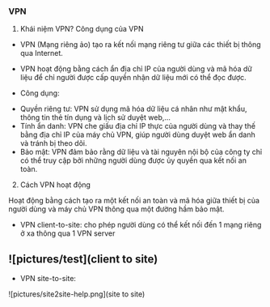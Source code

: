 ### VPN

1. Khái niệm VPN? Công dụng của VPN

+ VPN (Mạng riêng ảo) tạo ra kết nối mạng riêng tư giữa các thiết bị thông qua Internet.

+ VPN hoạt động bằng cách ẩn địa chỉ IP của người dùng và mã hóa dữ liệu để chỉ người được cấp quyền nhận dữ liệu mới có thể đọc được.

+ Công dụng:

- Quyền riêng tư: VPN sử dụng mã hóa dữ liệu cá nhân như mật khẩu, thông tin thẻ tín dụng và lịch sử duyệt web,...
- Tính ẩn danh: VPN che giấu địa chỉ IP thực của người dùng và thay thế bằng địa chỉ IP của máy chủ VPN, giúp người dùng duyệt web ẩn danh và tránh bị theo dõi.
- Bảo mật: VPN đảm bảo rằng dữ liệu và tài nguyên nội bộ của công ty chỉ có thể truy cập bởi những người dùng được ủy quyền qua kết nối an toàn.

2. Cách VPN hoạt động

Hoạt động bằng cách tạo ra một kết nối an toàn và mã hóa giữa thiết bị của người dùng và máy chủ VPN thông qua một đường hầm bảo mật.

+ VPN client-to-site: cho phép người dùng có thể kết nối đến 1 mạng riêng ở xa thông qua 1 VPN server

![pictures/test](client to site)
- 
+ VPN site-to-site:

![pictures/site2site-help.png](site to site)
